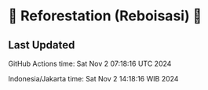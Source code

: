 
# 🌳 Reforestation (Reboisasi) 🌲

## Last Updated

GitHub Actions time: Sat Nov  2 07:18:16 UTC 2024

Indonesia/Jakarta time: Sat Nov  2 14:18:16 WIB 2024
